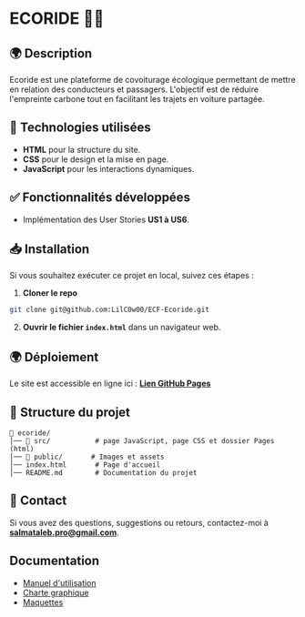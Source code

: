 # ECORIDE 🚗🌿

## 🌍 Description

Ecoride est une plateforme de covoiturage écologique permettant de mettre en relation des conducteurs et passagers. L'objectif est de réduire l'empreinte carbone tout en facilitant les trajets en voiture partagée.

## 🚀 Technologies utilisées

- **HTML** pour la structure du site.
- **CSS** pour le design et la mise en page.
- **JavaScript** pour les interactions dynamiques.

## ✅ Fonctionnalités développées

- Implémentation des User Stories **US1 à US6**.

## 📥 Installation

Si vous souhaitez exécuter ce projet en local, suivez ces étapes :

1. **Cloner le repo**

```bash
git clone git@github.com:LilC0w00/ECF-Ecoride.git
```

2. **Ouvrir le fichier `index.html`** dans un navigateur web.

## 🌍 Déploiement

Le site est accessible en ligne ici : **[Lien GitHub Pages](https://lilc0w00.github.io/ECF-Ecoride/)**

## 📂 Structure du projet

```
📁 ecoride/
│── 📁 src/           # page JavaScript, page CSS et dossier Pages (html)
│── 📁 public/       # Images et assets
│── index.html       # Page d'accueil
│── README.md        # Documentation du projet
```

## 📧 Contact

Si vous avez des questions, suggestions ou retours, contactez-moi à **salmataleb.pro@gmail.com**.

## Documentation

- [Manuel d'utilisation](./docs/manuelUtilisation.pdf)
- [Charte graphique](./docs/charte_graphique_ecoride.pdf)
- [Maquettes](./docs/maquettes/)
